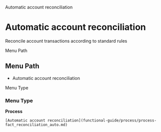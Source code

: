 
Automatic account reconciliation
# Automatic account reconciliation


Reconcile account transactions according to standard rules

Menu Path
## Menu Path



- Automatic account reconciliation

Menu Type
### Menu Type

**Process**


```
[Automatic account reconciliation](functional-guide/process/process-fact_reconciliation_auto.md)
```
